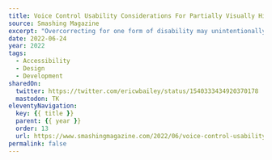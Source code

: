 ```yaml
---
title: Voice Control Usability Considerations For Partially Visually Hidden Link Names
source: Smashing Magazine
excerpt: "Overcorrecting for one form of disability may unintentionally negatively impact the experience for other forms of disability."
date: 2022-06-24
year: 2022
tags:
  - Accessibility
  - Design
  - Development
sharedOn:
  twitter: https://twitter.com/ericwbailey/status/1540333434920370178
  mastodon: TK
eleventyNavigation:
  key: {{ title }}
  parent: {{ year }}
  order: 13
  url: https://www.smashingmagazine.com/2022/06/voice-control-usability-considerations-partially-visually-hidden-link-names/
permalink: false
---
```

